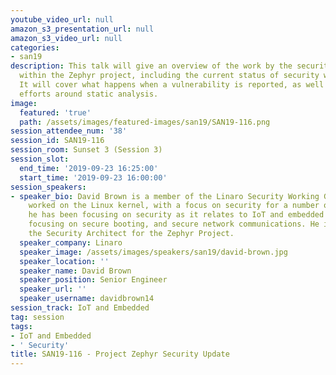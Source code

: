```yaml
---
youtube_video_url: null
amazon_s3_presentation_url: null
amazon_s3_video_url: null
categories:
- san19
description: This talk will give an overview of the work by the security subcommittee
  within the Zephyr project, including the current status of security within the project.
  It will cover what happens when a vulnerability is reported, as well as ongoing
  efforts around static analysis.
image:
  featured: 'true'
  path: /assets/images/featured-images/san19/SAN19-116.png
session_attendee_num: '38'
session_id: SAN19-116
session_room: Sunset 3 (Session 3)
session_slot:
  end_time: '2019-09-23 16:25:00'
  start_time: '2019-09-23 16:00:00'
session_speakers:
- speaker_bio: David Brown is a member of the Linaro Security Working Group, and has
    worked on the Linux kernel, with a focus on security for a number of years. Recently,
    he has been focusing on security as it relates to IoT and embedded devices, including
    focusing on secure booting, and secure network communications. He is currently
    the Security Architect for the Zephyr Project.
  speaker_company: Linaro
  speaker_image: /assets/images/speakers/san19/david-brown.jpg
  speaker_location: ''
  speaker_name: David Brown
  speaker_position: Senior Engineer
  speaker_url: ''
  speaker_username: davidbrown14
session_track: IoT and Embedded
tag: session
tags:
- IoT and Embedded
- ' Security'
title: SAN19-116 - Project Zephyr Security Update
---
```

